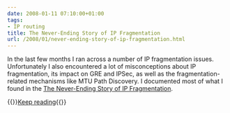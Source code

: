 ```yaml
---
date: 2008-01-11 07:10:00+01:00
tags:
- IP routing
title: The Never-Ending Story of IP Fragmentation
url: /2008/01/never-ending-story-of-ip-fragmentation.html
---
```

In the last few months I ran across a number of IP fragmentation issues. Unfortunately I also encountered a lot of misconceptions about IP fragmentation, its impact on GRE and IPSec, as well as the fragmentation-related mechanisms like MTU Path Discovery. I documented most of what I found in the [The Never-Ending Story of IP Fragmentation](https://blog.ipspace.net/kb/Internet/PMTUD/).

{{<jump>}}[Keep reading](https://blog.ipspace.net/kb/Internet/PMTUD/){{</jump>}}
